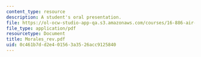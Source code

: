 ```yaml
---
content_type: resource
description: A student's oral presentation.
file: https://ol-ocw-studio-app-qa.s3.amazonaws.com/courses/16-886-air-transportation-systems-architecting-spring-2004/0c461b7dd2e401563a3526acc9125840_Morales_rev.pdf
file_type: application/pdf
resourcetype: Document
title: Morales_rev.pdf
uid: 0c461b7d-d2e4-0156-3a35-26acc9125840
---
```

